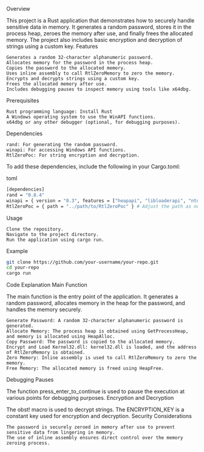 Overview

This project is a Rust application that demonstrates how to securely handle sensitive data in memory. It generates a random password, stores it in the process heap, zeroes the memory after use, and finally frees the allocated memory. The project also includes basic encryption and decryption of strings using a custom key.
Features

    Generates a random 32-character alphanumeric password.
    Allocates memory for the password in the process heap.
    Copies the password to the allocated memory.
    Uses inline assembly to call RtlZeroMemory to zero the memory.
    Encrypts and decrypts strings using a custom key.
    Frees the allocated memory after use.
    Includes debugging pauses to inspect memory using tools like x64dbg.

Prerequisites

    Rust programming language: Install Rust
    A Windows operating system to use the WinAPI functions.
    x64dbg or any other debugger (optional, for debugging purposes).

Dependencies

    rand: For generating the random password.
    winapi: For accessing Windows API functions.
    RtlZeroPoc: For string encryption and decryption.

To add these dependencies, include the following in your Cargo.toml:

toml
```bash
[dependencies]
rand = "0.8.4"
winapi = { version = "0.3", features = ["heapapi", "libloaderapi", "ntdll"] }
RtlZeroPoc = { path = "../path/to/RtlZeroPoc" } # Adjust the path as needed
```

Usage

    Clone the repository.
    Navigate to the project directory.
    Run the application using cargo run.

Example


```bash
git clone https://github.com/your-username/your-repo.git
cd your-repo
cargo run
```
Code Explanation
Main Function

The main function is the entry point of the application. It generates a random password, allocates memory in the heap for the password, and handles the memory securely.

    Generate Password: A random 32-character alphanumeric password is generated.
    Allocate Memory: The process heap is obtained using GetProcessHeap, and memory is allocated using HeapAlloc.
    Copy Password: The password is copied to the allocated memory.
    Encrypt and Load Kernel32.dll: kernel32.dll is loaded, and the address of RtlZeroMemory is obtained.
    Zero Memory: Inline assembly is used to call RtlZeroMemory to zero the memory.
    Free Memory: The allocated memory is freed using HeapFree.

Debugging Pauses

The function press_enter_to_continue is used to pause the execution at various points for debugging purposes.
Encryption and Decryption

The obst! macro is used to decrypt strings. The ENCRYPTION_KEY is a constant key used for encryption and decryption.
Security Considerations

    The password is securely zeroed in memory after use to prevent sensitive data from lingering in memory.
    The use of inline assembly ensures direct control over the memory zeroing process.